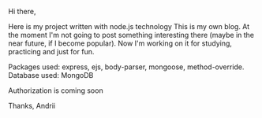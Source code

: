 Hi there,

Here is my project written with node.js technology
This is my own blog. At the moment I'm not going to post something interesting there (maybe in the near future, if I become popular).
Now I'm working on it for studying, practicing and just for fun.

Packages used: express, ejs, body-parser, mongoose, method-override.
Database used: MongoDB

Authorization is coming soon

Thanks,
Andrii